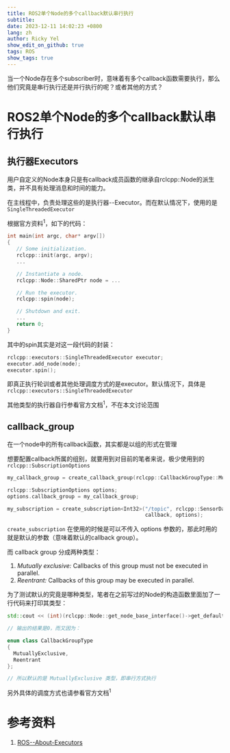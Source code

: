 ```yaml
---
title: ROS2单个Node的多个callback默认串行执行
subtitle:
date: 2023-12-11 14:02:23 +0800
lang: zh
author: Ricky Yel
show_edit_on_github: true
tags: ROS
show_tags: true
---
```

当一个Node存在多个subscriber时，意味着有多个callback函数需要执行，那么他们究竟是串行执行还是并行执行的呢？或者其他的方式？
<!--more-->

# ROS2单个Node的多个callback默认串行执行

## 执行器Executors

用户自定义的Node本身只是有callback成员函数的继承自rclcpp::Node的派生类，并不具有处理消息和时间的能力。

在主线程中，负责处理这些的是执行器--Executor。而在默认情况下，使用的是 `SingleThreadedExecutor`

根据官方资料<sup>1</sup>，如下的代码：

```cpp
int main(int argc, char* argv[])
{
   // Some initialization.
   rclcpp::init(argc, argv);
   ...

   // Instantiate a node.
   rclcpp::Node::SharedPtr node = ...

   // Run the executor.
   rclcpp::spin(node);

   // Shutdown and exit.
   ...
   return 0;
}
```

其中的spin其实是对这一段代码的封装：

```cpp
rclcpp::executors::SingleThreadedExecutor executor;
executor.add_node(node);
executor.spin();
```

即真正执行轮训或者其他处理调度方式的是executor。默认情况下，具体是 `rclcpp::executors::SingleThreadedExecutor`

其他类型的执行器自行参看官方文档<sup>1</sup>，不在本文讨论范围

## callback_group

在一个node中的所有callback函数，其实都是以组的形式在管理

想要配置callback所属的组别，就要用到对目前的笔者来说，极少使用到的 `rclcpp::SubscriptionOptions`

```cpp
my_callback_group = create_callback_group(rclcpp::CallbackGroupType::MutuallyExclusive);

rclcpp::SubscriptionOptions options;
options.callback_group = my_callback_group;

my_subscription = create_subscription<Int32>("/topic", rclcpp::SensorDataQoS(),
                                             callback, options);
```

`create_subscription` 在使用的时候是可以不传入 options 参数的，那此时用的就是默认的参数（意味着默认的callback group）。

而 callback group 分成两种类型：

1. *Mutually exclusive:* Callbacks of this group must not be executed in parallel.
2. *Reentrant:* Callbacks of this group may be executed in parallel.

为了测试默认的究竟是哪种类型，笔者在之前写过的Node的构造函数里面加了一行代码来打印其类型：

```cpp
std::cout << (int)(rclcpp::Node::get_node_base_interface()->get_default_callback_group()->type()) << std::endl;

// 输出的结果是0，而又因为：

enum class CallbackGroupType
{
  MutuallyExclusive,
  Reentrant
};

// 所以默认的是 MutuallyExclusive 类型，即串行方式执行
```

另外具体的调度方式也请参看官方文档<sup>1</sup>

# 参考资料

1. [ROS--About-Executors](https://docs.ros.org/en/humble/Concepts/Intermediate/About-Executors.html)

